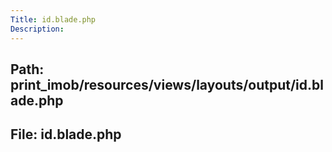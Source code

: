 ```yaml
---
Title: id.blade.php
Description:
---
```


## Path: print_imob/resources/views/layouts/output/id.blade.php
## File: id.blade.php
